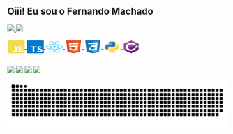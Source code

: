 ## Oiii! Eu sou o Fernando Machado
 <div>
  <a href="https://github.com/fernandoinside">
  <img height="180em" src="https://github-readme-stats.vercel.app/api?username=fernandoinside&show_icons=true&theme=dark&include_all_commits=true&count_private=true"/>
  <img height="180em" src="https://github-readme-stats.vercel.app/api/top-langs/?username=fernandoinside&layout=compact&langs_count=7&theme=dark"/>
</div>
<div style="display: inline_block"><br>
  <img align="center" alt="Fernando-Js" height="30" width="40" src="https://raw.githubusercontent.com/devicons/devicon/master/icons/javascript/javascript-plain.svg">
  <img align="center" alt="Fernando-Ts" height="30" width="40" src="https://raw.githubusercontent.com/devicons/devicon/master/icons/typescript/typescript-plain.svg">
  <img align="center" alt="Fernando-React" height="30" width="40" src="https://raw.githubusercontent.com/devicons/devicon/master/icons/react/react-original.svg">
  <img align="center" alt="Fernando-HTML" height="30" width="40" src="https://raw.githubusercontent.com/devicons/devicon/master/icons/html5/html5-original.svg">
  <img align="center" alt="Fernando-CSS" height="30" width="40" src="https://raw.githubusercontent.com/devicons/devicon/master/icons/css3/css3-original.svg">
  <img align="center" alt="Fernando-Python" height="30" width="40" src="https://raw.githubusercontent.com/devicons/devicon/master/icons/python/python-original.svg">
  <img align="center" alt="Fernando-Csharp" height="30" width="40" src="https://raw.githubusercontent.com/devicons/devicon/master/icons/csharp/csharp-original.svg">  
</div>
  
  ##
 
<div> 
  <a href="https://www.youtube.com/channel/UCF4qVlhudjSbzvFfD3Wq_Fw" target="_blank"><img src="https://img.shields.io/badge/YouTube-FF0000?style=for-the-badge&logo=youtube&logoColor=white" target="_blank"></a>
  <a href="https://www.instagram.com/fernando.maxado" target="_blank"><img src="https://img.shields.io/badge/-Instagram-%23E4405F?style=for-the-badge&logo=instagram&logoColor=white" target="_blank"></a> 	
  <a href = "mailto:fernando.inside@gmail.com"><img src="https://img.shields.io/badge/-Gmail-%23333?style=for-the-badge&logo=gmail&logoColor=white" target="_blank"></a>
  <a href="https://www.linkedin.com/in/fernando-machado-dos-santos-7610b987" target="_blank"><img src="https://img.shields.io/badge/-LinkedIn-%230077B5?style=for-the-badge&logo=linkedin&logoColor=white" target="_blank"></a> 
 
  ![Snake animation](https://github.com/fernandoinside/fernandoinside/blob/output/github-contribution-grid-snake.svg)
 
</div>
